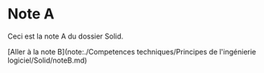 # Note A

Ceci est la note A du dossier Solid.

[Aller à la note B](note:./Competences techniques/Principes de l'ingénierie  logiciel/Solid/noteB.md)
